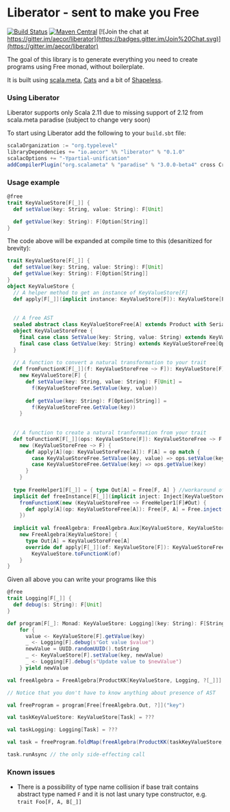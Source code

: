 # Liberator - sent to make you Free

[![Build Status](https://img.shields.io/travis/aecor/liberator/master.svg)](https://travis-ci.org/aecor/liberator)
[![Maven Central](https://img.shields.io/maven-central/v/io.aecor/liberator_2.11.svg)](https://github.com/aecor/liberator)
[![Join the chat at https://gitter.im/aecor/liberator](https://badges.gitter.im/Join%20Chat.svg)](https://gitter.im/aecor/liberator)

The goal of this library is to generate everything you need to create programs using Free monad, without boilerplate.

It is built using [scala.meta](http://scalameta.org), [Cats](https://github.com/typelevel/cats) and a bit of [Shapeless](https://github.com/milessabin/shapeless).

### Using Liberator

Liberator supports only Scala 2.11 due to missing support of 2.12 from scala.meta paradise (subject to change very soon)

To start using Liberator add the following to your `build.sbt` file:

```scala
scalaOrganization := "org.typelevel"
libraryDependencies += "io.aecor" %% "liberator" % "0.1.0"
scalacOptions += "-Ypartial-unification"
addCompilerPlugin("org.scalameta" % "paradise" % "3.0.0-beta4" cross CrossVersion.full)
```

### Usage example

```scala
@free
trait KeyValueStore[F[_]] {
  def setValue(key: String, value: String): F[Unit]

  def getValue(key: String): F[Option[String]]
}
```

The code above will be expanded at compile time to this (desanitized for brevity):
```scala
trait KeyValueStore[F[_]] {
  def setValue(key: String, value: String): F[Unit]
  def getValue(key: String): F[Option[String]]
}
object KeyValueStore {
  // A helper method to get an instance of KeyValueStore[F]
  def apply[F[_]](implicit instance: KeyValueStore[F]): KeyValueStore[F] = instance
  
  
  // A free AST
  sealed abstract class KeyValueStoreFree[A] extends Product with Serializable
  object KeyValueStoreFree {
    final case class SetValue(key: String, value: String) extends KeyValueStoreFree[Unit]
    final case class GetValue(key: String) extends KeyValueStoreFree[Option[String]]
  }
  
  // A function to convert a natural transformation to your trait
  def fromFunctionK[F[_]](f: KeyValueStoreFree ~> F]): KeyValueStore[F] = 
    new KeyValueStore[F] {
      def setValue(key: String, value: String): F[Unit] = 
        f(KeyValueStoreFree.SetValue(key, value))
        
      def getValue(key: String): F[Option[String]] = 
        f(KeyValueStoreFree.GetValue(key))
    }
    
    
  // A function to create a natural tranformation from your trait
  def toFunctionK[F[_]](ops: KeyValueStore[F]): KeyValueStoreFree ~> F = 
    new (KeyValueStoreFree ~> F) {
      def apply[A](op: KeyValueStoreFree[A]): F[A] = op match {
        case KeyValueStoreFree.SetValue(key, value) => ops.setValue(key, value)
        case KeyValueStoreFree.GetValue(key) => ops.getValue(key)
      }
    }
    
  type FreeHelper1[F[_]] = { type Out[A] = Free[F, A] } //workaround of a bug in scala.meta
  implicit def freeInstance[F[_]](implicit inject: Inject[KeyValueStoreFree, F]): KeyValueStore[FreeHelper1[F]#Out] = 
    fromFunctionK(new (KeyValueStoreFree ~> FreeHelper1[F]#Out) { 
      def apply[A](op: KeyValueStoreFree[A]): Free[F, A] = Free.inject(op) 
    })
    
  implicit val freeAlgebra: FreeAlgebra.Aux[KeyValueStore, KeyValueStoreFree] = 
    new FreeAlgebra[KeyValueStore] {
      type Out[A] = KeyValueStoreFree[A]
      override def apply[F[_]](of: KeyValueStore[F]): KeyValueStoreFree ~> F = 
        KeyValueStore.toFunctionK(of)
    }
}

```

Given all above you can write your programs like this

```scala
@free
trait Logging[F[_]] {
  def debug(s: String): F[Unit]
}

def program[F[_]: Monad: KeyValueStore: Logging](key: String): F[String] =
    for {
      value <- KeyValueStore[F].getValue(key)
      _ <- Logging[F].debug(s"Got value $value")
      newValue = UUID.randomUUID().toString
      _ <- KeyValueStore[F].setValue(key, newValue)
      _ <- Logging[F].debug(s"Update value to $newValue")
    } yield newValue    

val freeAlgebra = FreeAlgebra[ProductKK[KeyValueStore, Logging, ?[_]]]

// Notice that you don't have to know anything about presence of AST

val freeProgram = program[Free[freeAlgebra.Out, ?]]("key")

val taskKeyValueStore: KeyValueStore[Task] = ???

val taskLogging: Logging[Task] = ???

val task = freeProgram.foldMap(freeAlgebra(ProductKK(taskKeyValueStore, taskLogging)))

task.runAsync // the only side-effecting call
```

### Known issues
- There is a possibility of type name collision if base trait contains abstract type named `F` and it is not last unary type constructor, e.g. `trait Foo[F, A, B[_]]`
